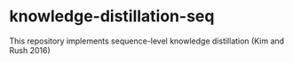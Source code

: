 # knowledge-distillation-seq
This repository implements sequence-level knowledge distillation (Kim and Rush 2016)
